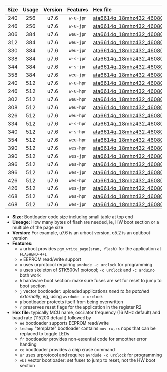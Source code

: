|Size|Usage|Version|Features|Hex file|
|:-:|:-:|:-:|:-:|:--|
|240|256|u7.6|`w-u-jpr`|[ata6614q_18mhz432_460800bps_ur_vbl.hex](https://raw.githubusercontent.com/stefanrueger/urboot/main/ata6614q_18mhz432_460800bps_ur_vbl.hex)|
|246|256|u7.6|`w-u-jpr`|[ata6614q_18mhz432_460800bps_lednop_ur_vbl.hex](https://raw.githubusercontent.com/stefanrueger/urboot/main/ata6614q_18mhz432_460800bps_lednop_ur_vbl.hex)|
|306|384|u7.6|`weu-jpr`|[ata6614q_18mhz432_460800bps_ee_ur_vbl.hex](https://raw.githubusercontent.com/stefanrueger/urboot/main/ata6614q_18mhz432_460800bps_ee_ur_vbl.hex)|
|312|384|u7.6|`weu-jpr`|[ata6614q_18mhz432_460800bps_ee_lednop_ur_vbl.hex](https://raw.githubusercontent.com/stefanrueger/urboot/main/ata6614q_18mhz432_460800bps_ee_lednop_ur_vbl.hex)|
|330|384|u7.6|`weu-jpr`|[ata6614q_18mhz432_460800bps_ee_lednop_fr_ur_vbl.hex](https://raw.githubusercontent.com/stefanrueger/urboot/main/ata6614q_18mhz432_460800bps_ee_lednop_fr_ur_vbl.hex)|
|338|384|u7.6|`w-s-jpr`|[ata6614q_18mhz432_460800bps_vbl.hex](https://raw.githubusercontent.com/stefanrueger/urboot/main/ata6614q_18mhz432_460800bps_vbl.hex)|
|344|384|u7.6|`w-s-jpr`|[ata6614q_18mhz432_460800bps_lednop_vbl.hex](https://raw.githubusercontent.com/stefanrueger/urboot/main/ata6614q_18mhz432_460800bps_lednop_vbl.hex)|
|358|384|u7.6|`weu-jpr`|[ata6614q_18mhz432_460800bps_ee_lednop_fr_ce_ur_vbl.hex](https://raw.githubusercontent.com/stefanrueger/urboot/main/ata6614q_18mhz432_460800bps_ee_lednop_fr_ce_ur_vbl.hex)|
|240|512|u7.6|`w-u-hpr`|[ata6614q_18mhz432_460800bps_ur.hex](https://raw.githubusercontent.com/stefanrueger/urboot/main/ata6614q_18mhz432_460800bps_ur.hex)|
|246|512|u7.6|`w-u-hpr`|[ata6614q_18mhz432_460800bps_lednop_ur.hex](https://raw.githubusercontent.com/stefanrueger/urboot/main/ata6614q_18mhz432_460800bps_lednop_ur.hex)|
|302|512|u7.6|`weu-hpr`|[ata6614q_18mhz432_460800bps_ee_ur.hex](https://raw.githubusercontent.com/stefanrueger/urboot/main/ata6614q_18mhz432_460800bps_ee_ur.hex)|
|308|512|u7.6|`weu-hpr`|[ata6614q_18mhz432_460800bps_ee_lednop_ur.hex](https://raw.githubusercontent.com/stefanrueger/urboot/main/ata6614q_18mhz432_460800bps_ee_lednop_ur.hex)|
|326|512|u7.6|`weu-hpr`|[ata6614q_18mhz432_460800bps_ee_lednop_fr_ur.hex](https://raw.githubusercontent.com/stefanrueger/urboot/main/ata6614q_18mhz432_460800bps_ee_lednop_fr_ur.hex)|
|334|512|u7.6|`w-s-hpr`|[ata6614q_18mhz432_460800bps.hex](https://raw.githubusercontent.com/stefanrueger/urboot/main/ata6614q_18mhz432_460800bps.hex)|
|340|512|u7.6|`w-s-hpr`|[ata6614q_18mhz432_460800bps_lednop.hex](https://raw.githubusercontent.com/stefanrueger/urboot/main/ata6614q_18mhz432_460800bps_lednop.hex)|
|354|512|u7.6|`weu-hpr`|[ata6614q_18mhz432_460800bps_ee_lednop_fr_ce_ur.hex](https://raw.githubusercontent.com/stefanrueger/urboot/main/ata6614q_18mhz432_460800bps_ee_lednop_fr_ce_ur.hex)|
|390|512|u7.6|`wes-hpr`|[ata6614q_18mhz432_460800bps_ee.hex](https://raw.githubusercontent.com/stefanrueger/urboot/main/ata6614q_18mhz432_460800bps_ee.hex)|
|390|512|u7.6|`wes-jpr`|[ata6614q_18mhz432_460800bps_ee_vbl.hex](https://raw.githubusercontent.com/stefanrueger/urboot/main/ata6614q_18mhz432_460800bps_ee_vbl.hex)|
|396|512|u7.6|`wes-hpr`|[ata6614q_18mhz432_460800bps_ee_lednop.hex](https://raw.githubusercontent.com/stefanrueger/urboot/main/ata6614q_18mhz432_460800bps_ee_lednop.hex)|
|396|512|u7.6|`wes-jpr`|[ata6614q_18mhz432_460800bps_ee_lednop_vbl.hex](https://raw.githubusercontent.com/stefanrueger/urboot/main/ata6614q_18mhz432_460800bps_ee_lednop_vbl.hex)|
|426|512|u7.6|`wes-hpr`|[ata6614q_18mhz432_460800bps_ee_lednop_fr.hex](https://raw.githubusercontent.com/stefanrueger/urboot/main/ata6614q_18mhz432_460800bps_ee_lednop_fr.hex)|
|426|512|u7.6|`wes-jpr`|[ata6614q_18mhz432_460800bps_ee_lednop_fr_vbl.hex](https://raw.githubusercontent.com/stefanrueger/urboot/main/ata6614q_18mhz432_460800bps_ee_lednop_fr_vbl.hex)|
|468|512|u7.6|`wes-hpr`|[ata6614q_18mhz432_460800bps_ee_lednop_fr_ce.hex](https://raw.githubusercontent.com/stefanrueger/urboot/main/ata6614q_18mhz432_460800bps_ee_lednop_fr_ce.hex)|
|468|512|u7.6|`wes-jpr`|[ata6614q_18mhz432_460800bps_ee_lednop_fr_ce_vbl.hex](https://raw.githubusercontent.com/stefanrueger/urboot/main/ata6614q_18mhz432_460800bps_ee_lednop_fr_ce_vbl.hex)|

- **Size:** Bootloader code size including small table at top end
- **Useage:** How many bytes of flash are needed, ie, HW boot section or a multiple of the page size
- **Version:** For example, u7.6 is an urboot version, o5.2 is an optiboot version
- **Features:**
  + `w` urboot provides `pgm_write_page(sram, flash)` for the application at `FLASHEND-4+1`
  + `e` EEPROM read/write support
  + `u` uses urprotocol requiring `avrdude -c urclock` for programming
  + `s` uses skeleton of STK500v1 protocol; `-c urclock` and `-c arduino` both work
  + `h` hardware boot section: make sure fuses are set for reset to jump to boot section
  + `j` vector bootloader: uploaded applications *need to be patched externally*, eg, using `avrdude -c urclock`
  + `p` bootloader protects itself from being overwritten
  + `r` preserves reset flags for the application in the register R2
- **Hex file:** typically MCU name, oscillator frequency (16 MHz default) and baud rate (115200 default) followed by
  + `ee` bootloader supports EEPROM read/write
  + `lednop` "template" bootloader contains `mov rx,rx` nops that can be replaced to toggle LEDs
  + `fr` bootloader provides non-essential code for smoother error handing
  + `ce` bootloader provides a chip erase command
  + `ur` uses urprotocol and requires `avrdude -c urclock` for programming
  + `vbl` vector bootloader: set fuses to jump to reset, not the HW boot section
